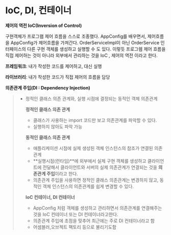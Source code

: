 # IoC, DI, 컨테이너

**제어의 역전 IoC(Inversion of Control)**

구현객체가 프로그램 제어 흐름을 스스로 조종했다. AppConfig를 배우면서, 제어흐름을 AppConfig가 제어흐름을 가져간다. OrderServiceImpl이 아닌 OrderService 인터페이스의 다른 구현 객체를 생성하고 실행할 수 도 있다. 이렇듯 프로그렘 제어 흐름을 직접 제어하는 것이 아니라 외부에서 관리하는 것을 IoC , 제어의 역전 이라고 한다.

**프레임워크**: 내가 작성한 코드를 제어하고, 대신 실행

**라이브러리**: 내가 작성한 코드가 직접 제어의 흐름을 담당



**의존관계 주입(DI : Dependency Injection)**

> - 정적인 클래스 의존 관계와, 실행 시점에 결정되는 동적인 객체 의존관계
>
>   
>
>   **정적인 클래스 의존 관계**
>
>   - 클래스가 사용하는 import 코드만 보고 의존관계를 파악할 수 있다.
>   - 실행하지 않아도 파악 가능
>
>   
>
>   **동적인 클래스 의존 관계**
>
>   - 애플리케이션 시점에 실제 생성된 객체 인스턴스의 참조가 연결된 의존관계
>   - **실행시점(런타임)**에 외부에서 실제 구현 객체를 생성하고 클라이언트에 전달해서 클라이언트와 서버의 실제 의존관계가 연결되는 것을 **의존관계 주입**이라고 한다.
>   - 의존관계 주입을 사용하면 정적인 클래스 의존관계는 변경하지 않고, 동적인 객체 인스턴스의 의존관계를 쉽게 변경할 수 있다.
>
>   
>
>   **IoC 컨테이너, DI 컨테이너**
>
>   - AppConfig 처럼 객체를 생성하고 관리하면서 의존관계를 연결해주는 것을 IoC 컨테이너 또는 DI 컨테이너라고한다.
>   - 의존관계 주입에 초점을 맞추어 최근에는 주로 DI 컨테이너라고 함
>   - 어셈블러,오브젝트 팩토리 등으로 불리기도함


